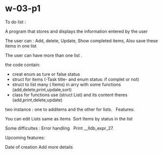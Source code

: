 # w-03-p1

‪‪To do list :‬‬

‪‪A program that stores and displays the information entered by the user‬‬

‪‪The user can : Add, delete, Update, Show completed items,‬‬
‪‪Also save these items in one list‬‬

‪‪The user can have more than one list .‬‬

the code contain:

- creat enum as  ture or false status
-  struct for items (-Task title- and enum status: if complet or not)
-  struct to list  many ( Items) in arry with some functions (add,delete,print,update,sort)
-  class for functions use (struct List) and its content theres (add,print,delete,update)

two instance : one to  additems and the other for lists.
‪‪ ‬‬
‪‪Features:‬‬

‪‪You can edit Lists same as items‬‬
‪‪ Sort Items by status in the list‬‬

‪‪Some difficultes :‬‬
‪‪Error handling ‬‬
‪‪ Print __lldb_expr_27.‬‬


‪Upcoming features:‬

‪Date of creation‬
‪Add more details ‬




